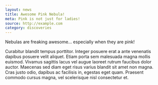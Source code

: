 ```yaml
---
layout: news
title: Awesome Pink Nebula!
meta: Pink is not just for ladies!
source: http://example.com
category: discoveries
---
```


Nebulas are freaking awesome... especially when they are pink!

Curabitur blandit tempus porttitor. Integer posuere erat a ante venenatis dapibus posuere velit aliquet. Etiam porta sem malesuada magna mollis euismod. Vivamus sagittis lacus vel augue laoreet rutrum faucibus dolor auctor. Maecenas sed diam eget risus varius blandit sit amet non magna. Cras justo odio, dapibus ac facilisis in, egestas eget quam. Praesent commodo cursus magna, vel scelerisque nisl consectetur et.
